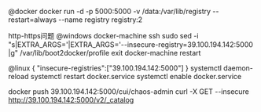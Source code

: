 @docker
docker run -d -p 5000:5000 -v /data:/var/lib/registry --restart=always --name registry registry:2

http-https问题
@windows
docker-machine ssh
sudo sed -i "s|EXTRA_ARGS='|EXTRA_ARGS='--insecure-registry=39.100.194.142:5000 |g" /var/lib/boot2docker/profile
exit
docker-machine restart

@linux
{ "insecure-registries":["39.100.194.142:5000"] }
systemctl daemon-reload
systemctl restart docker.service
systemctl enable docker.service

docker push 39.100.194.142:5000/cui/chaos-admin
curl -X GET --insecure  http://39.100.194.142:5000/v2/_catalog
